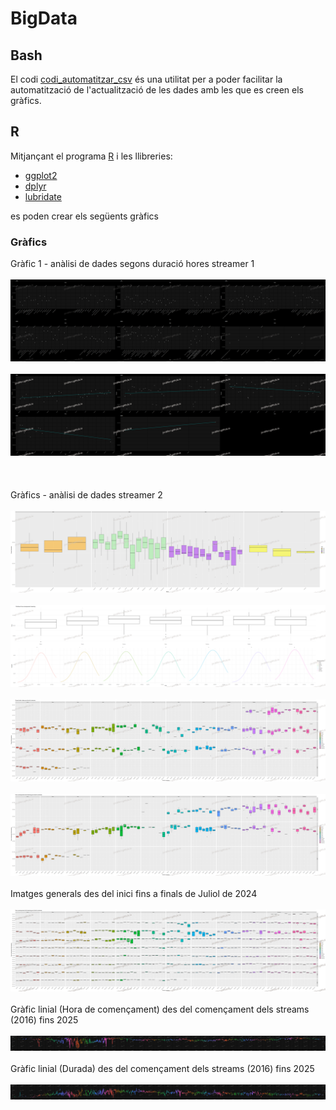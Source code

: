 # BigData

## Bash

El codi [codi_automatitzar_csv](codi_automatitzar_csv.sh) és una utilitat per a poder facilitar la automatització de l'actualització de les dades amb les que es creen els gràfics.

## R

Mitjançant el programa [R](https://www.r-project.org/) i les llibreries:

 * [ggplot2](https://ggplot2.tidyverse.org/)
 * [dplyr](https://dplyr.tidyverse.org/)
 * [lubridate](https://lubridate.tidyverse.org/)

es poden crear els següents gràfics

### Gràfics

Gràfic 1 - anàlisi de dades segons duració hores streamer 1
<br />
<br />
<img src="./pictures/R - Grafic punts entrevites.png" alt="R - Grafic general">
<br />
<br />
<img src="./pictures/R - Grafic punts i regressio linial tertulies The Wild Project.png" alt="R - Regressió linial tertulies">
<br />
<br />
<br />
<br />
Gràfics - anàlisi de dades streamer 2
<br />
<br />
<img src="./pictures/R - Boxplot duracio streams per mes i any.png" alt="R - Gràfic boxplot duracio streams per mes i any">
<br />
<br />
<img src="./pictures/R - Distribucio hores per dies.png" alt="R - Distribucio hores per dies">
<br />
<br />
<img src="./pictures/R - Distribucio hores per dies mesos i anys.png" alt="R - Gràfic de distribucio segons hores per dies mesos i anys">
<br />
<br />
<img src="./pictures/R - Boxplot inici streams per dia i mes.png" alt="R - Gràfic de caixa per a saber la probabilitat de quan comença el stream">
<br />
<br />
Imatges generals des del inici fins a finals de Juliol de 2024
<br />
<br />
<img src="./pictures/R - Boxplot inici streams per dia i mes (2016 - 2024).png" alt="R - Boxplot inici streams per dia i mes (2016 - 2024)">
<br />
<br />
Gràfic linial (Hora de començament) des del començament dels streams (2016) fins 2025
<br />
<br />
<img src="./pictures/R - Boxplot linial inici streams per dia i mes (2016 - 2025).png" alt="R - Boxplot linial inici streams per dia i mes (2016 - 2025)">
<br />
<br />
Gràfic linial (Durada) des del començament dels streams (2016) fins 2025
<br />
<br />
<img src="./pictures/R - Boxplot linial duracio streams per dia i mes (2016 - 2025).png" alt="R - Boxplot linial duracio streams per dia i mes (2016 - 2025).png">
<br />
<br />
